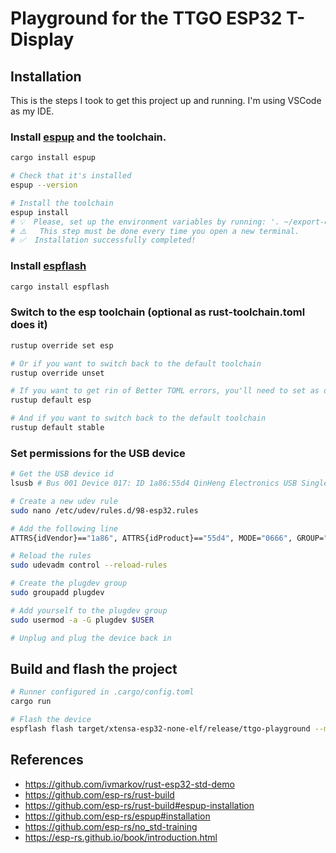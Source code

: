 # Playground for the TTGO ESP32 T-Display

## Installation

This is the steps I took to get this project up and running. I'm using VSCode as my IDE.

### Install [espup](https://github.com/esp-rs/espup#installation) and the toolchain.

```bash
cargo install espup

# Check that it's installed
espup --version

# Install the toolchain
espup install
# 💡  Please, set up the environment variables by running: '. ~/export-esp.sh'
# ⚠️   This step must be done every time you open a new terminal.
# ✅  Installation successfully completed!
```

### Install [espflash](https://github.com/esp-rs/espflash/tree/main/espflash)
```bash
cargo install espflash
```

### Switch to the esp toolchain (optional as rust-toolchain.toml does it)
```bash
rustup override set esp

# Or if you want to switch back to the default toolchain
rustup override unset

# If you want to get rin of Better TOML errors, you'll need to set as default
rustup default esp

# And if you want to switch back to the default toolchain
rustup default stable
```

### Set permissions for the USB device
```bash
# Get the USB device id
lsusb # Bus 001 Device 017: ID 1a86:55d4 QinHeng Electronics USB Single Serial

# Create a new udev rule
sudo nano /etc/udev/rules.d/98-esp32.rules

# Add the following line
ATTRS{idVendor}=="1a86", ATTRS{idProduct}=="55d4", MODE="0666", GROUP="plugdev"

# Reload the rules
sudo udevadm control --reload-rules

# Create the plugdev group
sudo groupadd plugdev

# Add yourself to the plugdev group
sudo usermod -a -G plugdev $USER

# Unplug and plug the device back in
```

## Build and flash the project
```bash
# Runner configured in .cargo/config.toml 
cargo run

# Flash the device
espflash flash target/xtensa-esp32-none-elf/release/ttgo-playground --monitor
```

## References

- https://github.com/ivmarkov/rust-esp32-std-demo
- https://github.com/esp-rs/rust-build
- https://github.com/esp-rs/rust-build#espup-installation
- https://github.com/esp-rs/espup#installation
- https://github.com/esp-rs/no_std-training
- https://esp-rs.github.io/book/introduction.html
